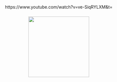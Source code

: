 <p align="center">https://www.youtube.com/watch?v=ve-SiqRYLXM&t=</p>

###

<div align="center">
  <img height="200" src="https://cdn.discordapp.com/attachments/1040759899359039519/1330922996017270794/Untitled210_20241229023056.png?ex=678fbe21&is=678e6ca1&hm=8ae5e4c05b89c183b75f30323061bb77e60ec96a289d269434a5f2c89e638f1b&"  />
</div>

